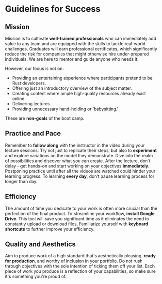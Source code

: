 # Guidelines for Success

## Mission

Mission is to cultivate **well-trained professionals** who can immediately add value to any team and are equipped with the skills to tackle real-world challenges. Graduates will earn professional certificates, which significantly reduce the risk for companies that might otherwise hire under-prepared individuals. We are here to mentor and guide anyone who needs it.

However, our focus is not on:

- Providing an entertaining experience where participants pretend to be Rust developers.
- Offering just an introductory overview of the subject matter.
- Creating content where ample high-quality resources already exist online.
- Delivering lectures.
- Providing unnecessary hand-holding or 'babysitting.'

These are **non-goals** of the boot camp.

## Practice and Paсe

Remember to **follow along** with the instructor in the video during your lecture sessions. Try not just to replicate their steps, but also to **experiment** and explore variations on the model they demonstrate. Dive into the realm of possibilities and discover what you can create. After the lecture, don't delay - get hands-on and start working on your objectives **immediately**. Postponing practice until after all the videos are watched could hinder your learning progress. To learning **every day**, don't pause learning process for longer than day.

## Efficiency

The amount of time you dedicate to your work is often more crucial than the perfection of the final product. To streamline your workflow, **install Google Drive**. This tool will save you significant time as it eliminates the need to constantly upload or download files. Familiarize yourself with **keyboard shortcuts** to further improve your efficiency.

## Quality and Aesthetics

Aim to produce work of a high standard that's aesthetically pleasing, **ready for production**, and worthy of inclusion in your portfolio. Do not rush through objectives with the sole intention of ticking them off your list. Each piece of work you produce is a reflection of your capabilities, so make sure it's something you're proud of.
